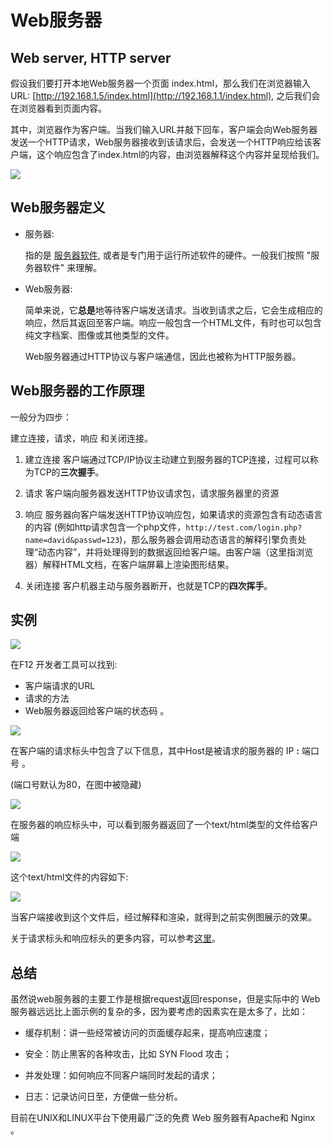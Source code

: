 # Web服务器

## Web server, HTTP server

假设我们要打开本地Web服务器一个页面 index.html，那么我们在浏览器输入URL: [http://192.168.1.5/index.html](http://192.168.1.1/index.html), 之后我们会在浏览器看到页面内容。

其中，浏览器作为客户端。当我们输入URL并敲下回车，客户端会向Web服务器发送一个HTTP请求，Web服务器接收到该请求后，会发送一个HTTP响应给该客户端，这个响应包含了index.html的内容，由浏览器解释这个内容并呈现给我们。

![](https://firebasestorage.googleapis.com/v0/b/gitbook-28427.appspot.com/o/assets%2F-LhVVVI7iIuTsQN7G1oY%2F-LhVVYu-YEPEa4TkawNG%2F-LhVVhptvBeAJnh6IQzc%2Fimport.png?generation=1560692318751106&alt=media)

## Web服务器定义

- 服务器:

	指的是 [服务器软件](https://en.wikipedia.org/wiki/Server_software), 或者是专门用于运行所述软件的硬件。一般我们按照 "服务器软件" 来理解。

- Web服务器:

	简单来说，它**总是**地等待客户端发送请求。当收到请求之后，它会生成相应的响应，然后其返回至客户端。响应一般包含一个HTML文件，有时也可以包含纯文字档案、图像或其他类型的文件。

	Web服务器通过HTTP协议与客户端通信，因此也被称为HTTP服务器。

## Web服务器的工作原理

一般分为四步：

建立连接，请求，响应 和关闭连接。

 1. 建立连接
客户端通过TCP/IP协议主动建立到服务器的TCP连接，过程可以称为TCP的**三次握手**。

2. 请求
客户端向服务器发送HTTP协议请求包，请求服务器里的资源

3. 响应
服务器向客户端发送HTTP协议响应包，如果请求的资源包含有动态语言的内容 (例如http请求包含一个php文件，`http://test.com/login.php?name=david&passwd=123`)，那么服务器会调用动态语言的解释引擎负责处理“动态内容”，并将处理得到的数据返回给客户端。由客户端（这里指浏览器）解释HTML文档，在客户端屏幕上渲染图形结果。

4. 关闭连接
客户机器主动与服务器断开，也就是TCP的**四次挥手**。

## 实例

![](https://gblobscdn.gitbook.com/assets%2F-LhVVVI7iIuTsQN7G1oY%2F-LhVVYu-YEPEa4TkawNG%2F-LhVVhpwjbzUPIMGVw6r%2Fimport2.png?generation=1560692318657646&alt=media)

在F12 开发者工具可以找到:
- 客户端请求的URL
- 请求的方法
- Web服务器返回给客户端的状态码 。

![](https://gblobscdn.gitbook.com/assets%2F-LhVVVI7iIuTsQN7G1oY%2F-LhVVYu-YEPEa4TkawNG%2F-LhVVhpyqXId_fabX2ff%2Fimport3.png?generation=1560692318639375&alt=media)


在客户端的请求标头中包含了以下信息，其中Host是被请求的服务器的 IP **:** 端口号 。

(端口号默认为80，在图中被隐藏)

![](https://gblobscdn.gitbook.com/assets%2F-LhVVVI7iIuTsQN7G1oY%2F-LhVVYu-YEPEa4TkawNG%2F-LhVVhq-lHc7QOoELr68%2Fimport4.png?generation=1560692318613204&alt=media)

在服务器的响应标头中，可以看到服务器返回了一个text/html类型的文件给客户端

![](https://gblobscdn.gitbook.com/assets%2F-LhVVVI7iIuTsQN7G1oY%2F-LhVVYu-YEPEa4TkawNG%2F-LhVVhq1nr17HgwJpdkY%2Fimport5.png?generation=1560692318622983&alt=media)

这个text/html文件的内容如下:

![](https://gblobscdn.gitbook.com/assets%2F-LhVVVI7iIuTsQN7G1oY%2F-LhVVYu-YEPEa4TkawNG%2F-LhVVhq3RE4fSA2ELUWd%2Fimport6.png?generation=1560692318618868&alt=media)

当客户端接收到这个文件后，经过解释和渲染，就得到之前实例图展示的效果。

关于请求标头和响应标头的更多内容，可以参考[这里](http://tools.jb51.net/table/http_header)。

## 总结

虽然说web服务器的主要工作是根据request返回response，但是实际中的 Web 服务器远远比上面示例的复杂的多，因为要考虑的因素实在是太多了，比如：

-   缓存机制：讲一些经常被访问的页面缓存起来，提高响应速度；
    
-   安全：防止黑客的各种攻击，比如 SYN Flood 攻击；
    
-   并发处理：如何响应不同客户端同时发起的请求；
    
-   日志：记录访问日至，方便做一些分析。
    
目前在UNIX和LINUX平台下使用最广泛的免费 Web 服务器有Apache和 Nginx 。